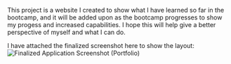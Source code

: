 This project is a website I created to show what I have learned so far in the bootcamp, and it will be added upon as the bootcamp progresses to show my progess and increased capabilities. I hope this will help give a better perspective of myself and what I can do.

I have attached the finalized screenshot here to show the layout:
![Finalized Application Screenshot (Portfolio)](https://github.com/Msteven5/Professional-Portfolio/assets/153029688/c147f778-a342-4c44-a38c-b19ffad8aa66)
